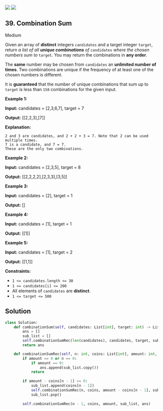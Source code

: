 [![](https://img.shields.io/github/stars/LeetCode-in-Python/LeetCode-in-Python?label=Stars&style=flat-square)](https://github.com/LeetCode-in-Python/LeetCode-in-Python)
[![](https://img.shields.io/github/forks/LeetCode-in-Python/LeetCode-in-Python?label=Fork%20me%20on%20GitHub%20&style=flat-square)](https://github.com/LeetCode-in-Python/LeetCode-in-Python/fork)

## 39\. Combination Sum

Medium

Given an array of **distinct** integers `candidates` and a target integer `target`, return _a list of all **unique combinations** of_ `candidates` _where the chosen numbers sum to_ `target`_._ You may return the combinations in **any order**.

The **same** number may be chosen from `candidates` an **unlimited number of times**. Two combinations are unique if the frequency of at least one of the chosen numbers is different.

It is **guaranteed** that the number of unique combinations that sum up to `target` is less than `150` combinations for the given input.

**Example 1:**

**Input:** candidates = [2,3,6,7], target = 7

**Output:** [[2,2,3],[7]]

**Explanation:**

    2 and 3 are candidates, and 2 + 2 + 3 = 7. Note that 2 can be used multiple times.
    7 is a candidate, and 7 = 7.
    These are the only two combinations. 

**Example 2:**

**Input:** candidates = [2,3,5], target = 8

**Output:** [[2,2,2,2],[2,3,3],[3,5]] 

**Example 3:**

**Input:** candidates = [2], target = 1

**Output:** [] 

**Example 4:**

**Input:** candidates = [1], target = 1

**Output:** [[1]] 

**Example 5:**

**Input:** candidates = [1], target = 2

**Output:** [[1,1]] 

**Constraints:**

*   `1 <= candidates.length <= 30`
*   `1 <= candidates[i] <= 200`
*   All elements of `candidates` are **distinct**.
*   `1 <= target <= 500`



## Solution

```python
class Solution:
    def combinationSum(self, candidates: List[int], target: int) -> List[List[int]]:
        ans = []
        sub_list = []
        self.combinationSumRec(len(candidates), candidates, target, sub_list, ans)
        return ans

    def combinationSumRec(self, n: int, coins: List[int], amount: int, sub_list: List[int], ans: List[List[int]]):
        if amount == 0 or n == 0:
            if amount == 0:
                ans.append(sub_list.copy())
            return
        
        if amount - coins[n - 1] >= 0:
            sub_list.append(coins[n - 1])
            self.combinationSumRec(n, coins, amount - coins[n - 1], sub_list, ans)
            sub_list.pop()
        
        self.combinationSumRec(n - 1, coins, amount, sub_list, ans)
```
